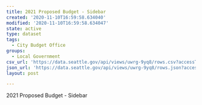 ```yaml
---
title: 2021 Proposed Budget - Sidebar
created: '2020-11-10T16:59:58.634040'
modified: '2020-11-10T16:59:58.634047'
state: active
type: dataset
tags:
  - City Budget Office
groups:
  - Local Government
csv_url: 'https://data.seattle.gov/api/views/uwrg-9yq8/rows.csv?accessType=DOWNLOAD'
json_url: 'https://data.seattle.gov/api/views/uwrg-9yq8/rows.json?accessType=DOWNLOAD'
layout: post

---
```

2021 Proposed Budget - Sidebar
